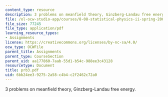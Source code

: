 ```yaml
---
content_type: resource
description: 3 problems on meanfield theory, Ginzberg-Landau free energy.
file: /ol-ocw-studio-app/courses/8-08-statistical-physics-ii-spring-2005/6bb24ee392752a58c4b4c2f2462c72a0_prb3.pdf
file_size: 77245
file_type: application/pdf
learning_resource_types:
- Assignments
license: https://creativecommons.org/licenses/by-nc-sa/4.0/
ocw_type: OCWFile
parent_title: Assignments
parent_type: CourseSection
parent_uid: aa177860-7aab-55d1-b54c-988ee3c43128
resourcetype: Document
title: prb3.pdf
uid: 6bb24ee3-9275-2a58-c4b4-c2f2462c72a0
---
```

3 problems on meanfield theory, Ginzberg-Landau free energy.